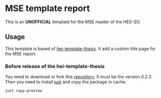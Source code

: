 # MSE template report
This is an **UNOFFICIAL** template for the MSE master of the HES-SO.

## Usage
This template is based of [hei-template-thesis](https://github.com/hei-templates/hei-synd-thesis/tree/main).
It add a custom title page for the MSE report.

### Before release of the hei-template-thesis
You need to download or fork this [repository](https://github.com/hei-templates/hei-synd-thesis/tree/main).
It must be the version *0.2.3*.
Then you need to install [just](https://github.com/casey/just) and copy the package in cache.
```terminal
just copy-preview
```
